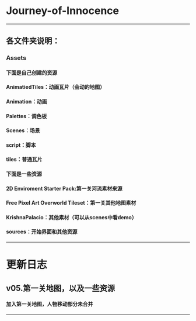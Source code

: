 # Journey-of-Innocence

---
## 各文件夹说明：

### Assets

#### 下面是自己创建的资源
#### AnimatiedTiles：动画瓦片（会动的地图）
#### Animation：动画
#### Palettes：调色板
#### Scenes：场景
#### script：脚本
#### tiles：普通瓦片

#### 下面是一些资源
#### 2D Enviroment Starter Pack:第一关河流素材来源
#### Free Pixel Art Overworld Tileset：第一关其他地图素材
#### KrishnaPalacio：其他素材（可以从scenes中看demo）
#### sources：开始界面和其他资源

---
# 更新日志

## v05.第一关地图，以及一些资源
#### 加入第一关地图，人物移动部分未合并
***